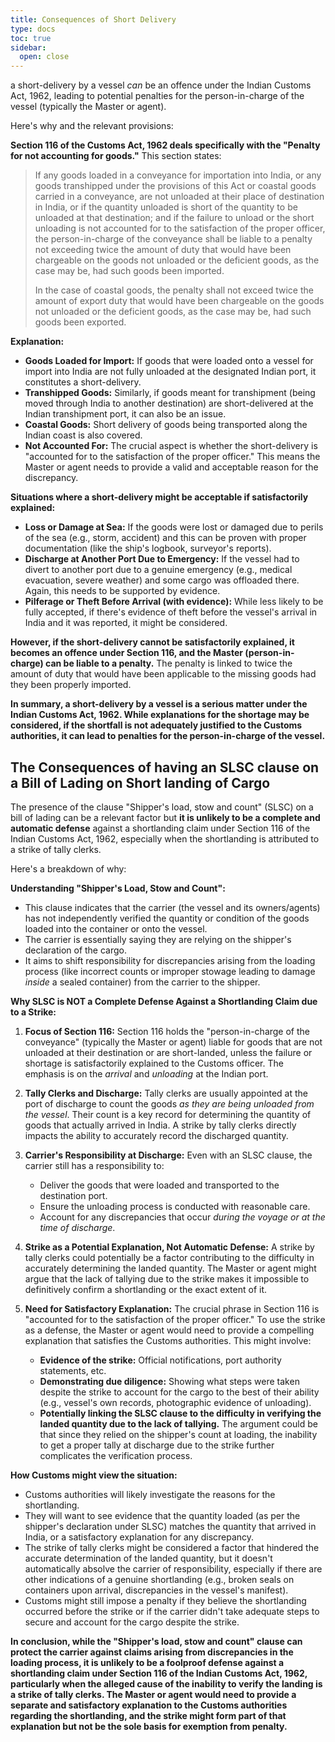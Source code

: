 ```yaml
---
title: Consequences of Short Delivery
type: docs
toc: true
sidebar:
  open: close
---
```

a short-delivery by a vessel *can* be an offence under the Indian Customs Act, 1962, leading to potential penalties for the person-in-charge of the vessel (typically the Master or agent).

Here's why and the relevant provisions:

**Section 116 of the Customs Act, 1962 deals specifically with the "Penalty for not accounting for goods."** This section states:

> If any goods loaded in a conveyance for importation into India, or any goods transhipped under the provisions of this Act or coastal goods carried in a conveyance, are not unloaded at their place of destination in India, or if the quantity unloaded is short of the quantity to be unloaded at that destination; and if the failure to unload or the short unloading is not accounted for to the satisfaction of the proper officer, the person-in-charge of the conveyance shall be liable to a penalty not exceeding twice the amount of duty that would have been chargeable on the goods not unloaded or the deficient goods, as the case may be, had such goods been imported.
>
> In the case of coastal goods, the penalty shall not exceed twice the amount of export duty that would have been chargeable on the goods not unloaded or the deficient goods, as the case may be, had such goods been exported.

**Explanation:**

* **Goods Loaded for Import:** If goods that were loaded onto a vessel for import into India are not fully unloaded at the designated Indian port, it constitutes a short-delivery.
* **Transhipped Goods:** Similarly, if goods meant for transhipment (being moved through India to another destination) are short-delivered at the Indian transhipment port, it can also be an issue.
* **Coastal Goods:** Short delivery of goods being transported along the Indian coast is also covered.
* **Not Accounted For:** The crucial aspect is whether the short-delivery is "accounted for to the satisfaction of the proper officer." This means the Master or agent needs to provide a valid and acceptable reason for the discrepancy.

**Situations where a short-delivery might be acceptable if satisfactorily explained:**

* **Loss or Damage at Sea:** If the goods were lost or damaged due to perils of the sea (e.g., storm, accident) and this can be proven with proper documentation (like the ship's logbook, surveyor's reports).
* **Discharge at Another Port Due to Emergency:** If the vessel had to divert to another port due to a genuine emergency (e.g., medical evacuation, severe weather) and some cargo was offloaded there. Again, this needs to be supported by evidence.
* **Pilferage or Theft Before Arrival (with evidence):** While less likely to be fully accepted, if there's evidence of theft before the vessel's arrival in India and it was reported, it might be considered.

**However, if the short-delivery cannot be satisfactorily explained, it becomes an offence under Section 116, and the Master (person-in-charge) can be liable to a penalty.** The penalty is linked to twice the amount of duty that would have been applicable to the missing goods had they been properly imported.

**In summary, a short-delivery by a vessel is a serious matter under the Indian Customs Act, 1962. While explanations for the shortage may be considered, if the shortfall is not adequately justified to the Customs authorities, it can lead to penalties for the person-in-charge of the vessel.**

## The Consequences of having an SLSC clause on a Bill of Lading on Short landing of Cargo

The presence of the clause "Shipper's load, stow and count" (SLSC) on a bill of lading can be a relevant factor but **it is unlikely to be a complete and automatic defense** against a shortlanding claim under Section 116 of the Indian Customs Act, 1962, especially when the shortlanding is attributed to a strike of tally clerks.

Here's a breakdown of why:

**Understanding "Shipper's Load, Stow and Count":**

* This clause indicates that the carrier (the vessel and its owners/agents) has not independently verified the quantity or condition of the goods loaded into the container or onto the vessel.
* The carrier is essentially saying they are relying on the shipper's declaration of the cargo.
* It aims to shift responsibility for discrepancies arising from the loading process (like incorrect counts or improper stowage leading to damage *inside* a sealed container) from the carrier to the shipper.

**Why SLSC is NOT a Complete Defense Against a Shortlanding Claim due to a Strike:**

1.  **Focus of Section 116:** Section 116 holds the "person-in-charge of the conveyance" (typically the Master or agent) liable for goods that are not unloaded at their destination or are short-landed, unless the failure or shortage is satisfactorily explained to the Customs officer. The emphasis is on the *arrival* and *unloading* at the Indian port.

2.  **Tally Clerks and Discharge:** Tally clerks are usually appointed at the port of discharge to count the goods *as they are being unloaded from the vessel*. Their count is a key record for determining the quantity of goods that actually arrived in India. A strike by tally clerks directly impacts the ability to accurately record the discharged quantity.

3.  **Carrier's Responsibility at Discharge:** Even with an SLSC clause, the carrier still has a responsibility to:
    * Deliver the goods that were loaded and transported to the destination port.
    * Ensure the unloading process is conducted with reasonable care.
    * Account for any discrepancies that occur *during the voyage or at the time of discharge*.

4.  **Strike as a Potential Explanation, Not Automatic Defense:** A strike by tally clerks could potentially be a factor contributing to the difficulty in accurately determining the landed quantity. The Master or agent might argue that the lack of tallying due to the strike makes it impossible to definitively confirm a shortlanding or the exact extent of it.

5.  **Need for Satisfactory Explanation:** The crucial phrase in Section 116 is "accounted for to the satisfaction of the proper officer." To use the strike as a defense, the Master or agent would need to provide a compelling explanation that satisfies the Customs authorities. This might involve:
    * **Evidence of the strike:** Official notifications, port authority statements, etc.
    * **Demonstrating due diligence:** Showing what steps were taken despite the strike to account for the cargo to the best of their ability (e.g., vessel's own records, photographic evidence of unloading).
    * **Potentially linking the SLSC clause to the difficulty in verifying the landed quantity due to the lack of tallying.** The argument could be that since they relied on the shipper's count at loading, the inability to get a proper tally at discharge due to the strike further complicates the verification process.

**How Customs might view the situation:**

* Customs authorities will likely investigate the reasons for the shortlanding.
* They will want to see evidence that the quantity loaded (as per the shipper's declaration under SLSC) matches the quantity that arrived in India, or a satisfactory explanation for any discrepancy.
* The strike of tally clerks might be considered a factor that hindered the accurate determination of the landed quantity, but it doesn't automatically absolve the carrier of responsibility, especially if there are other indications of a genuine shortlanding (e.g., broken seals on containers upon arrival, discrepancies in the vessel's manifest).
* Customs might still impose a penalty if they believe the shortlanding occurred before the strike or if the carrier didn't take adequate steps to secure and account for the cargo despite the strike.

**In conclusion, while the "Shipper's load, stow and count" clause can protect the carrier against claims arising from discrepancies in the loading process, it is unlikely to be a foolproof defense against a shortlanding claim under Section 116 of the Indian Customs Act, 1962, particularly when the alleged cause of the inability to verify the landing is a strike of tally clerks. The Master or agent would need to provide a separate and satisfactory explanation to the Customs authorities regarding the shortlanding, and the strike might form part of that explanation but not be the sole basis for exemption from penalty.**
